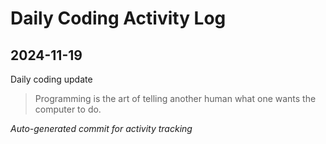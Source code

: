 # Daily Coding Activity Log

## 2024-11-19

Daily coding update

> Programming is the art of telling another human what one wants the computer to do.

*Auto-generated commit for activity tracking*
